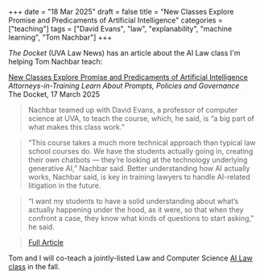 +++
date = "18 Mar 2025"
draft = false
title = "New Classes Explore Promise and Predicaments of Artificial Intelligence"
categories = ["teaching"]
tags = ["David Evans", "law", "explanability", "machine learning", "Tom Nachbar"]
+++

_The Docket_ (UVA Law News) has an article about the AI Law class I'm helping Tom Nachbar teach:

[New Classes Explore Promise and Predicaments of Artificial Intelligence](https://www.law.virginia.edu/news/202503/new-classes-explore-promise-and-predicaments-artificial-intelligence)  
_Attorneys-in-Training Learn About Prompts, Policies and Governance_  
The Docket, 17 March 2025

> Nachbar teamed up with David Evans, a professor of computer science at UVA, to teach the course, which, he said, is “a big part of what makes this class work.”

> “This course takes a much more technical approach than typical law school courses do. We have the students actually going in, creating their own chatbots — they’re looking at the technology underlying generative AI,” Nachbar said. Better understanding how AI actually works, Nachbar said, is key in training lawyers to handle AI-related litigation in the future.

> “I want my students to have a solid understanding about what’s actually happening under the hood, as it were, so that when they confront a case, they know what kinds of questions to start asking,” he said.

> [Full Article](https://www.law.virginia.edu/news/202503/new-classes-explore-promise-and-predicaments-artificial-intelligence)

Tom and I will co-teach a jointly-listed Law and Computer Science [AI Law class](https://uvalawai.github.io) in the fall.
